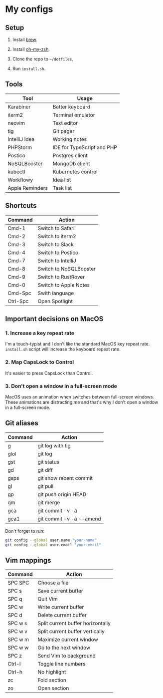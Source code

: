 # My configs

## Setup

1. Install [brew](https://brew.sh).

2. Install [oh-my-zsh](https://ohmyz.sh).

3. Clone the repo to `~/dotfiles`.

4. Run `install.sh`.

## Tools

| Tool            | Usage                      |
|-----------------|----------------------------|
| Karabiner       | Better keyboard            |
| iterm2          | Terminal emulator          |
| neovim          | Text editor                |
| tig             | Git pager                  |
| IntelliJ Idea   | Working notes              |
| PHPStorm        | IDE for TypeScript and PHP |
| Postico         | Postgres client            |
| NoSQLBooster    | MongoDb client             |
| kubectl         | Kubernetes control         |
| Workflowy       | Idea list                  |
| Apple Reminders | Task list                  |


## Shortcuts

| Command  | Action                 |
|----------|------------------------|
| Cmd-1    | Switch to Safari       |
| Cmd-2    | Switch to iterm2       |
| Cmd-3    | Switch to Slack        |
| Cmd-4    | Switch to Postico      |
| Cmd-7    | Switch to IntelliJ     |
| Cmd-8    | Switch to NoSQLBooster |
| Cmd-9    | Switch to RustRover    |
| Cmd-0    | Switch to Apple Notes  |
| Cmd-Spc  | Swith language         |
| Ctrl-Spc | Open Spotlight         |


## Important decisions on MacOS

### 1. Increase a key repeat rate

I'm a touch-typist and I don't like the standard MacOS key repeat rate. `install.sh` script will increase the keyboard repeat rate.


### 2. Map CapsLock to Control

It's easier to press CapsLock than Control.


### 3. Don't open a window in a full-screen mode

MacOS uses an animation when switches between full-screen windows. These animations are distracting me and that's why I don't open a window in a  full-screen mode.


## Git aliases

| Command | Action                   |
|---------|--------------------------|
| g       | git log with tig         |
| glol    | git log                  |
| gst     | git status               |
| gd      | git diff                 |
| gsps    | git show recent commit   |
| gl      | git pull                 |
| gp      | git push origin HEAD     |
| gm      | git merge                |
| gca     | git commit -v -a         |
| gca1    | git commit -v -a --amend |

Don't forget to run:

```bash
git config --global user.name "your-name"
git config --global user.email "your-email"
```


## Vim mappings

| Command | Action                            |
|---------|-----------------------------------|
| SPC SPC | Choose a file                     |
| SPC s   | Save current buffer               |
| SPC q   | Quit Vim                          |
| SPC w   | Write current buffer              |
| SPC d   | Delete current buffer             |
| SPC w s | Split current buffer horizontally |
| SPC w v | Split current buffer vertically   |
| SPC w m | Maximize current window           |
| SPC w w | Go to the next window             |
| SPC z   | Send Vim to background            |
| Ctrl-l  | Toggle line numbers               |
| Ctrl-h  | No highlight                      |
| zc      | Fold section                      |
| zo      | Open section                      |
